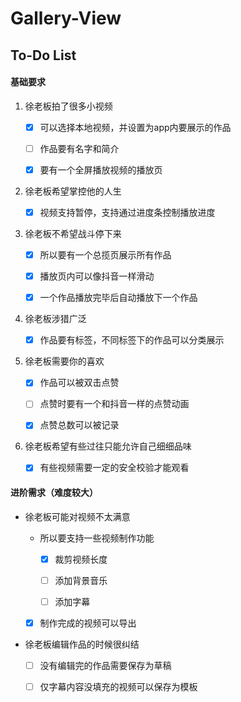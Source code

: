 # Gallery-View

## To-Do List

#### 基础要求

1. 徐老板拍了很多小视频

   - [x] 可以选择本地视频，并设置为app内要展示的作品


   - [ ] 作品要有名字和简介


   - [x] 要有一个全屏播放视频的播放页


2. 徐老板希望掌控他的人生
   - [x] 视频支持暂停，支持通过进度条控制播放进度


3. 徐老板不希望战斗停下来

   - [x] 所以要有一个总揽页展示所有作品


   - [x] 播放页内可以像抖音一样滑动


   - [x] 一个作品播放完毕后自动播放下一个作品


4. 徐老板涉猎广泛
   - [x] 作品要有标签，不同标签下的作品可以分类展示


5. 徐老板需要你的喜欢

   - [x] 作品可以被双击点赞


   - [ ] 点赞时要有一个和抖音一样的点赞动画


   - [x] 点赞总数可以被记录


6. 徐老板希望有些过往只能允许自己细细品味
   - [x] 有些视频需要一定的安全校验才能观看


#### **进阶需求（难度较大）**

- 徐老板可能对视频不太满意

  - 所以要支持一些视频制作功能
  
    - [x] 裁剪视频长度
    
    - [ ] 添加背景音乐
    
    - [ ] 添加字幕
    
  - [x] 制作完成的视频可以导出

- 徐老板编辑作品的时候很纠结

  - [ ] 没有编辑完的作品需要保存为草稿
  
  - [ ] 仅字幕内容没填充的视频可以保存为模板

  
